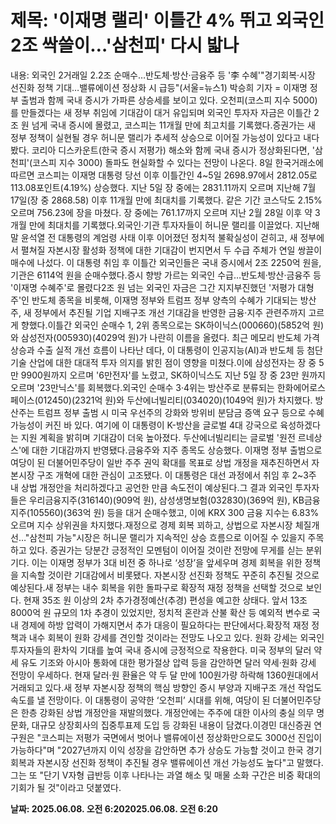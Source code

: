 # **제목: '이재명 랠리' 이틀간 4% 뛰고 외국인 2조 싹쓸이…'삼천피' 다시 밟나**

  내용: 외국인 2거래일 2.2조 순매수…반도체·방산·금융주 등 '李 수혜'"경기회복·시장 선진화 정책 기대…밸류에이션 정상화 시 급등"(서울=뉴스1) 박승희 기자 = 이재명 정부 출범과 함께 국내 증시가 가파른 상승세를 보이고 있다. 오천피(코스피 지수 5000)를 만들겠다는 새 정부 취임에 기대감이 대거 유입되며 외국인 투자자 자금은 이틀간 2조 원 넘게 국내 증시에 몰렸고, 코스피는 11개월 만에 최고치를 기록했다.증권가는 새 정부 정책이 실현될 경우 허니문 랠리가 추세적 상승으로 이어질 가능성이 있다고 내다봤다. 코리아 디스카운트(한국 증시 저평가) 해소와 함께 국내 증시가 정상화된다면, '삼천피'(코스피 지수 3000) 돌파도 현실화할 수 있다는 전망이 나온다. 8일 한국거래소에 따르면 코스피는 이재명 대통령 당선 이후 이틀간인 4~5일 2698.97에서 2812.05로 113.08포인트(4.19%) 상승했다. 지난 5일 장 중에는 2831.11까지 오르며 지난해 7월 17일(장 중 2868.58) 이후 11개월 만에 최대치를 기록했다. 같은 기간 코스닥도 2.15% 오르며 756.23에 장을 마쳤다. 장 중에는 761.17까지 오르며 지난 2월 28일 이후 약 3개월 만에 최대치를 기록했다.외국인·기관 투자자들이 허니문 랠리를 이끌었다. 지난해 말 윤석열 전 대통령의 계엄령 사태 이후 이어졌던 정치적 불확실성이 걷히고, 새 정부에서 펼쳐질 자본시장 활성화 정책에 대한 기대감이 번지면서 두 수급 주체가 연일 쌍끌이 매수에 나섰다. 이 대통령 취임 후 이틀간 외국인들은 국내 증시에서 2조 2250억 원을, 기관은 6114억 원을 순매수했다.증시 향방 가르는 외국인 수급…반도체·방산·금융주 등 '이재명 수혜주'로 몰렸다2조 원 넘는 외국인 자금은 그간 지지부진했던 '저평가 대형주'인 반도체 종목을 비롯해, 이재명 정부와 트럼프 정부 양측의 수혜가 기대되는 방산주, 새 정부에서 추진될 기업 지배구조 개선 기대감을 반영한 금융·지주 관련주까지 고르게 향했다.이틀간 외국인 순매수 1, 2위 종목으로는 SK하이닉스(000660)(5852억 원)와 삼성전자(005930)(4029억 원)가 나란히 이름을 올렸다. 최근 메모리 반도체 가격 상승과 수출 실적 개선 흐름이 나타난 데다, 이 대통령이 인공지능(AI)과 반도체 등 첨단 기술 산업에 대한 대대적 투자 의지를 밝힌 점이 영향을 미쳤다.이에 삼성전자는 장 중 5만 9900원까지 오르며 '6만전자'를 노렸고, SK하이닉스도 지난 5일 장 중 23만 원까지 오르며 '23만닉스'를 회복했다.외국인 순매수 3·4위는 방산주로 분류되는 한화에어로스페이스(012450)(2321억 원)와 두산에너빌리티(034020)(1049억 원)가 차지했다. 방산주는 트럼프 정부 출범 시 미국 우선주의 강화와 방위비 분담금 증액 요구 등으로 수혜 가능성이 커진 바 있다. 여기에 이 대통령이 K-방산을 글로벌 4대 강국으로 육성하겠다는 지원 계획을 밝히며 기대감이 더욱 높아졌다. 두산에너빌리티는 글로벌 '원전 르네상스'에 대한 기대감까지 반영됐다.금융주와 지주 종목도 상승했다. 이재명 정부 출범으로 여당이 된 더불어민주당이 일반 주주 권익 확대를 목표로 상법 개정을 재추진하면서 자본시장 구조 개혁에 대한 관심이 고조됐다. 이 대통령은 대선 과정에서 취임 후 2~3주 내 상법 개정안을 처리하겠다고 공언한 만큼 속도전이 예상된다.그 결과 외국인 투자자들은 우리금융지주(316140)(909억 원), 삼성생명보험(032830)(369억 원), KB금융지주(105560)(363억 원) 등을 대거 순매수했고, 이에 KRX 300 금융 지수는 6.83% 오르며 지수 상위권을 차지했다.재정으로 경제 회복 꾀하고, 상법으로 자본시장 체질개선…"삼천피 가능"시장은 허니문 랠리가 지속적인 상승 흐름으로 이어질 수 있을지 주목하고 있다. 증권가는 당분간 긍정적인 모멘텀이 이어질 것이란 전망에 무게를 싣는 분위기다. 이는 이재명 정부가 3대 비전 중 하나로 ‘성장’을 앞세우며 경제 회복을 위한 정책을 지속할 것이란 기대감에서 비롯됐다. 자본시장 선진화 정책도 꾸준히 추진될 것으로 예상된다.새 정부는 내수 회복을 위한 돌파구로 확장적 재정 정책을 선택할 것으로 보인다. 현재 35조 원 이상의 2차 추가경정예산(추경) 편성을 예고한 상태다. 앞서 13조8000억 원 규모의 1차 추경이 있었지만, 정치적 혼란과 산불 확산 등 예외적 변수로 국내 경제에 하방 압력이 가해지면서 추가 대응이 필요하다는 판단에서다.확장적 재정 정책과 내수 회복이 원화 강세를 견인할 것이라는 전망도 나오고 있다. 원화 강세는 외국인 투자자들의 환차익 기대를 높여 국내 증시에 긍정적으로 작용한다. 미국 정부의 달러 약세 유도 기조와 아시아 통화에 대한 평가절상 압력 등을 감안하면 달러 약세·원화 강세 전망이 우세하다. 현재 달러·원 환율은 약 두 달 만에 100원가량 하락해 1360원대에서 거래되고 있다.새 정부 자본시장 정책의 핵심 방향인 증시 부양과 지배구조 개선 작업도 속도를 낼 전망이다. 이 대통령이 공약한 ‘오천피’ 시대를 위해, 여당이 된 더불어민주당은 한층 강화된 상법 개정안을 재발의했다. 개정안에는 주주에 대한 이사의 충실 의무 명문화, 대규모 상장회사의 집중투표제 도입 등 강화된 내용이 담겼다.이경민 대신증권 연구원은 "코스피는 저평가 국면에서 벗어나 밸류에이션 정상화만으로도 3000선 진입이 가능하다"며 "2027년까지 이익 성장을 감안하면 추가 상승도 가능할 것이고 한국 경기 회복과 자본시장 선진화 정책이 추진될 경우 밸류에이션 개선 가능성도 높다"고 말했다. 그는 또 "단기 V자형 급반등 이후 나타나는 과열 해소 및 매물 소화 구간은 비중 확대의 기회가 될 것"이라고 덧붙였다.

  **날짜: 2025.06.08. 오전 6:202025.06.08. 오전 6:20**